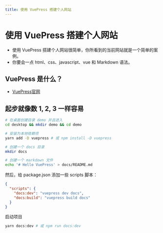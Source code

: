 ```yaml
---
title: 使用 VuePress 搭建个人网站
---
```


# 使用 VuePress 搭建个人网站

* 使用 VuePress 搭建个人网站很简单，你所看到的当前网站就是一个简单的案例。
* 你要会一点 html、css、javascript、vue 和 Markdown 语法。

## VuePress 是什么？

* [VuePress官网](https://vuepress.docschina.org/)

## 起步就像数 1, 2, 3 一样容易

```bash
# 在桌面创建目录 demo 并且进入
cd desktop && mkdir demo && cd demo

# 安装为本地依赖项
yarn add -D vuepress # 或 npm install -D vuepress

# 创建一个 docs 目录
mkdir docs

# 创建一个 markdown 文件
echo '# Hello VuePress' > docs/README.md
```

然后，给 package.json 添加一些 scripts 脚本：

```json
{
  "scripts": {
    "docs:dev": "vuepress dev docs", 
    "docs:build": "vuepress build docs"
  }
}
```

启动项目

```bash
yarn docs:dev # 或 npm run docs:dev
```

